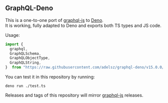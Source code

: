 ## GraphQL-Deno

This is a one-to-one port of [graphql-js](https://github.com/graphql/graphql-js) to [Deno](https://deno.land/).  
It is working, fully adapted to Deno and exports both TS types and JS code.

Usage:
```ts
import {
  graphql,
  GraphQLSchema,
  GraphQLObjectType,
  GraphQLString,
}  from "https://raw.githubusercontent.com/adelsz/graphql-deno/v15.0.0/mod.ts";
```

You can test it in this repository by running:
```
deno run ./test.ts
```

Releases and tags of this repository will mirror [graphql-js](https://github.com/graphql/graphql-js) releases.

